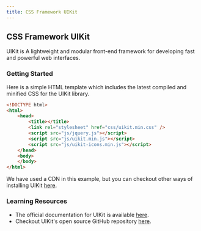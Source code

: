 ```yaml
---
title: CSS Framework UIKit
---
```

## CSS Framework UIKit

UIKit is A lightweight and modular front-end framework for developing fast and powerful web interfaces.

### Getting Started

Here is a simple HTML template which includes the latest compiled and minified CSS for the UIKit library.

```html
<!DOCTYPE html>
<html>
    <head>
        <title></title>
        <link rel="stylesheet" href="css/uikit.min.css" />
        <script src="js/jquery.js"></script>
        <script src="js/uikit.min.js"></script>
        <script src="js/uikit-icons.min.js"></script>
    </head>
    <body>
    </body>
</html>
```

We have used a CDN in this example, but you can checkout other ways of installing UIKit <a href='https://getuikit.com/docs/introduction' target='_blank' rel='nofollow'>here</a>.

### Learning Resources

*   The official documentation for UIKit is available <a href='https://getuikit.com/docs/introduction' target='_blank' rel='nofollow'>here</a>.
*   Checkout UIKit's open source GitHub repository <a href='https://github.com/uikit/uikit' target='_blank' rel='nofollow'>here</a>.
